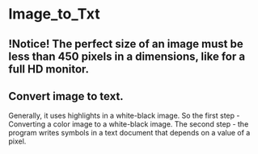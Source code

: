 # Image_to_Txt
## !Notice! The perfect size of an image must be less than 450 pixels in a dimensions, like for a full HD monitor. 
## Convert image to text.
Generally, it uses highlights in a white-black image.
So the first step - Converting a color image to a white-black image. 
The second step - the program writes symbols in a text document that depends on a value of a pixel.
